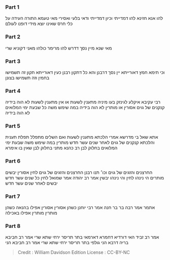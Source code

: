 
### Part 1
להו אנא חזינא להו דמדייתי וכיון דמדייתי ודאי בלעי ואסירי מאי טעמא התורה העידה על כלי חרס שאינו יוצא מידי דופנו לעולם

### Part 2
מאי שנא מיין נסך דדרש להו מרימר כולהו מאני דקוניא שרי

### Part 3
וכי תימא חמץ דאורייתא יין נסך דרבנן והא כל דתקון רבנן כעין דאורייתא תקון זה תשמישו בחמין וזה תשמישו בצונן

### Part 4
רבי עקיבא איקלע לגינזק בעו מיניה מתענין לשעות או אין מתענין לשעות לא הוה בידיה קנקנים של גוים אסורין או מותרין לא הוה בידיה במה שימש משה כל שבעת ימי המלואים לא הוה בידיה

### Part 5
אתא שאל בי מדרשא אמרי הלכתא מתענין לשעות ואם השלים מתפלל תפלת תענית והלכתא קנקנים של גוים לאחר שנים עשר חדש מותרין במה שימש משה שבעת ימי המלואים בחלוק לבן רב כהנא מתני בחלוק לבן שאין בו אימרא

### Part 6
החרצנים והזגים של גוים וכו׳ תנו רבנן החרצנים והזגים של גוים לחין אסורין יבשים מותרים הי נינהו לחין והי נינהו יבשין אמר רב יהודה אמר שמואל לחין כל שנים עשר חדש יבשים לאחר שנים עשר חדש

### Part 7
אתמר אמר רבה בר בר חנה אמר רבי יוחנן כשהן אסורין אסורין אפילו בהנאה כשהן מותרין מותרין אפילו באכילה

### Part 8
אמר רב זביד האי דורדיא דחמרא דארמאי בתר תריסר ירחי שתא שרי אמר רב חביבא בריה דרבא הני גולפי בתר תריסר ירחי שתא שרי אמר רב חביבא הני

>Credit : William Davidson Edition
>License : CC-BY-NC